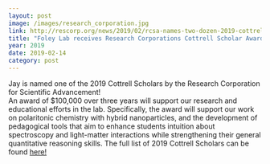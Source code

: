 ```yaml
---
layout: post
image: /images/research_corporation.jpg
link: http://rescorp.org/news/2019/02/rcsa-names-two-dozen-2019-cottrell-scholars
title: "Foley Lab receives Research Corporations Cottrell Scholar Award!"
year: 2019
date: 2019-02-14
category: post
---
```

Jay is named one of the 2019 Cottrell Scholars by the Research Corporation for Scientific Advancement!  
An award of $100,000 over three years will support our research and educational efforts in the lab.
Specifically, the award will support our work on polaritonic chemistry with hybrid nanoparticles,
and the development of pedagogical tools that aim to enhance students intuition about spectroscopy and light-matter interactions
while strengthening their general quantitative reasoning skills.  The full list of 2019 Cottrell Scholars can be found [here!](http://rescorp.org/news/2019/02/rcsa-names-two-dozen-2019-cottrell-scholars)
